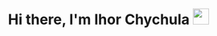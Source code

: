 <h1 align="center">Hi there, I'm Ihor Chychula</a> 
<img src="https://github.com/blackcater/blackcater/raw/main/images/Hi.gif" height="32"/></h1>

